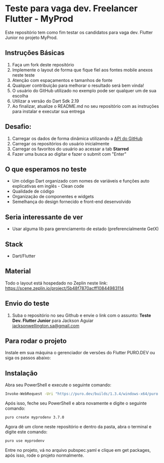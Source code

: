 # Teste para vaga dev. Freelancer Flutter - MyProd
Este repositório tem como fim testar os candidatos para vaga dev. Flutter Junior no projeto MyProd.


## Instruções Básicas
1. Faça um fork deste repositório
2. Implemente o layout de forma que fique fiel aos fontes mobile anexos neste teste
3. Atenção com espaçamentos e tamanhos de fonte
4. Qualquer contribuição para melhorar o resultado será bem vinda!
5. O usuário do GitHub utilizado no exemplo pode ser qualquer um de sua escolha
6. Utilizar a versão do Dart Sdk 2.19
7. Ao finalizar, atualize o README.md no seu repositório com as instruções para instalar e executar sua entrega

## Desafio:
1. Carregar os dados de forma dinâmica utilizando a [API do GitHub](https://developer.github.com/v3/)
2. Carregar os repositórios do usuário inicialmente
3. Carregar os favoritos do usuário ao acessar a tab **Starred**
4. Fazer uma busca ao digitar e fazer o submit com "Enter"

## O que esperamos no teste
* Um código Dart organizado com nomes de variáveis e funções auto explicativas em inglês - Clean code
* Qualidade de código
* Organização de componentes e widgets
* Semelhança do design fornecido e front-end desenvolvido

## Seria interessante de ver
* Usar alguma lib para gerenciamento de estado (preferencialmente GetX)

## Stack
* Dart/Flutter

## Material
Todo o layout está hospedado no Zeplin neste link: 
https://scene.zeplin.io/project/5b48f7870acff10844983114

## Envio do teste
1. Suba o repositório no seu Github e envie o link com o assunto: **Teste Dev. Flutter Junior** para Jackson Aguiar [jacksonwellington.sa@gmail.com](mailto:jacksonwellington.sa@gmail.com)

## Para rodar o projeto

Instale em sua máquina o gerenciador de versões do Flutter PURO.DEV ou siga os passos abaixo:

## Instalação

Abra seu PowerShell e execute o seguinte comando:

```bash
Invoke-WebRequest -Uri "https://puro.dev/builds/1.3.4/windows-x64/puro.exe" -OutFile "$env:temp\puro.exe"; &"$env:temp\puro.exe" install-puro --promote
```

Após isso, feche seu PowerShell e abra novamente e digite o seguinte comando:

```bash
puro create myprodenv 3.7.0
```

Agora dê um clone neste repositório e dentro da pasta, abra o terminal e digite este comando:
```bash
puro use myprodenv
```
Entre no projeto, vá no arquivo pubspec.yaml e clique em get packages, após isso, rode o projeto normalmente.
